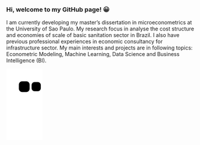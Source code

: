 <div>

### Hi, welcome to my GitHub page! 😀



I am currently developing my master’s dissertation in microeconometrics at the
University of Sao Paulo. My research focus in analyse the cost structure and
economies of scale of basic sanitation sector in Brazil. I also have
previous professional experiences in economic consultancy for infrastructure sector.
My main interests and projects are in following topics: Econometric Modeling, Machine Learning, Data Science and Business Intelligence (BI).


![Snake animation](https://github.com/thallesqliduares/thallesqliduares/blob/output/github-contribution-grid-snake.svg)

</div>
